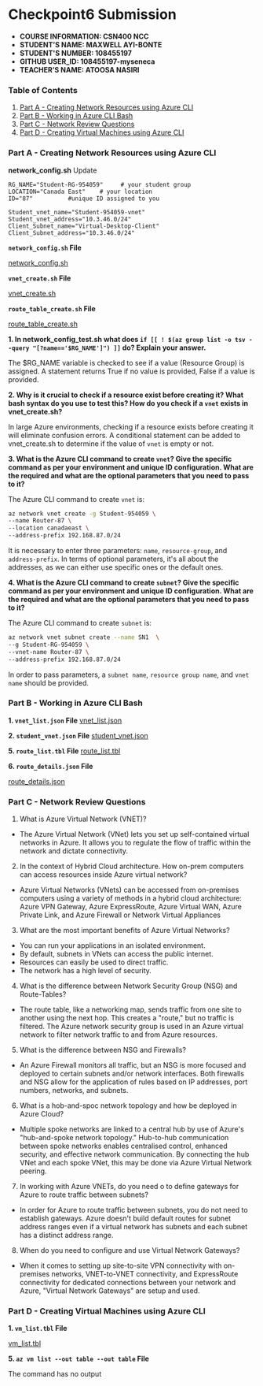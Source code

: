 # Checkpoint6 Submission

- **COURSE INFORMATION: CSN400 NCC**
- **STUDENT’S NAME: MAXWELL AYI-BONTE**
- **STUDENT'S NUMBER: 108455197** 
- **GITHUB USER_ID: 108455197-myseneca**
- **TEACHER’S NAME: ATOOSA NASIRI**

### Table of Contents
1. [Part A - Creating Network Resources using Azure CLI](#header1)
2. [Part B - Working in Azure CLI Bash](#header2)
3. [Part C - Network Review Questions](#header3)
4. [Part D - Creating Virtual Machines using Azure CLI](#header4)

### Part A - Creating Network Resources using Azure CLI
**network_config.sh** Update
```
RG_NAME="Student-RG-954059"     # your student group
LOCATION="Canada East"    # your location
ID="87"          #unique ID assigned to you

Student_vnet_name="Student-954059-vnet"
Student_vnet_address="10.3.46.0/24"
Client_Subnet_name="Virtual-Desktop-Client"
Client_Subnet_address="10.3.46.0/24"
```
**`network_config.sh` File**

[network_config.sh](bash-scripts/network_config.sh)

**`vnet_create.sh` File**

[vnet_create.sh](bash-scripts/vnet_create.sh)

**`route_table_create.sh` File**

[route_table_create.sh](bash-scripts/route_table_create.sh)

**1. In network_config_test.sh what does `if [[ ! $(az group list -o tsv --query "[?name=='$RG_NAME']") ]]` do? Explain your answer.**

The $RG_NAME variable is checked to see if a value (Resource Group) is assigned. A statement returns True if no value is provided, False if a value is provided.

**2. Why is it crucial to check if a resource exist before creating it? What bash syntax do you use to test this? How do you check if a `vnet` exists in vnet_create.sh?**

In large Azure environments, checking if a resource exists before creating it will eliminate confusion errors. A conditional statement can be added to vnet_create.sh to determine if the value of `vnet` is empty or not.

**3. What is the Azure CLI command to create `vnet`? Give the specific command as per your environment and unique ID configuration. What are the required and what are the optional parameters that you need to pass to it?**

The Azure CLI command to create `vnet` is: 
``` bash
az network vnet create -g Student-954059 \
--name Router-87 \
--location canadaeast \
--address-prefix 192.168.87.0/24
```
It is necessary to enter three parameters: `name`, `resource-group`, and `address-prefix`. In terms of optional parameters, it's all about the addresses, as we can either use specific ones or the default ones.

**4. What is the Azure CLI command to create `subnet`? Give the specific command as per your environment and unique ID configuration. What are the required and what are the optional parameters that you need to pass to it?**

The Azure CLI command to create `subnet` is: 
``` bash
az network vnet subnet create --name SN1  \
--g Student-RG-954059 \
--vnet-name Router-87 \
--address-prefix 192.168.87.0/24
```
In order to pass parameters, a `subnet name`, `resource group name`, and `vnet name` should be provided.

### Part B - Working in Azure CLI Bash

**1. `vnet_list.json` File**
[vnet_list.json](bash-scripts/vnet_list.json)

**2. `student_vnet.json` File**
[student_vnet.json](bash-scripts/student_vnet.json)

**5. `route_list.tbl` File**
[route_list.tbl](bash-scripts/route_list.tbl.txt)

**6. `route_details.json` File**

[route_details.json](bash-scripts/route_details.json)

### Part C - Network Review Questions

1. What is Azure Virtual Network (VNET)?
- The Azure Virtual Network (VNet) lets you set up self-contained virtual networks in Azure. It allows you to regulate the flow of traffic within the network and dictate connectivity.

2. In the context of Hybrid Cloud architecture. How on-prem computers can access resources inside Azure virtual network?
- Azure Virtual Networks (VNets) can be accessed from on-premises computers using a variety of methods in a hybrid cloud architecture: Azure VPN Gateway, Azure ExpressRoute, Azure Virtual WAN, Azure Private Link, and Azure Firewall or Network Virtual Appliances

3. What are the most important benefits of Azure Virtual Networks?
- You can run your applications in an isolated environment.
- By default, subnets in VNets can access the public internet.
- Resources can easily be used to direct traffic.
- The network has a high level of security.

4. What is the difference between Network Security Group (NSG) and Route-Tables?
- The route table, like a networking map, sends traffic from one site to another using the next hop. This creates a "route," but no traffic is filtered. The Azure network security group is used in an Azure virtual network to filter network traffic to and from Azure resources.

5. What is the difference between NSG and Firewalls?
- An Azure Firewall monitors all traffic, but an NSG is more focused and deployed to certain subnets and/or network interfaces. Both firewalls and NSG allow for the application of rules based on IP addresses, port numbers, networks, and subnets.

6. What is a hob-and-spoc network topology and how be deployed in Azure Cloud?
- Multiple spoke networks are linked to a central hub by use of Azure's "hub-and-spoke network topology." Hub-to-hub communication between spoke networks enables centralised control, enhanced security, and effective network communication. By connecting the hub VNet and each spoke VNet, this may be done via Azure Virtual Network peering.

7. In working with Azure VNETs, do you need o to define gateways for Azure to route traffic between subnets?
- In order for Azure to route traffic between subnets, you do not need to establish gateways. Azure doesn't build default routes for subnet address ranges even if a virtual network has subnets and each subnet has a distinct address range.

8. When do you need to configure and use Virtual Network Gateways?
- When it comes to setting up site-to-site VPN connectivity with on-premises networks, VNET-to-VNET connectivity, and ExpressRoute connectivity for dedicated connections between your network and Azure, "Virtual Network Gateways" are setup and used.

### Part D - Creating Virtual Machines using Azure CLI

**1. `vm_list.tbl` File**

[vm_list.tbl](bash-scripts/vm_list.tbl.txt)

**5. `az vm list --out table --out table` File**

The command has no output
